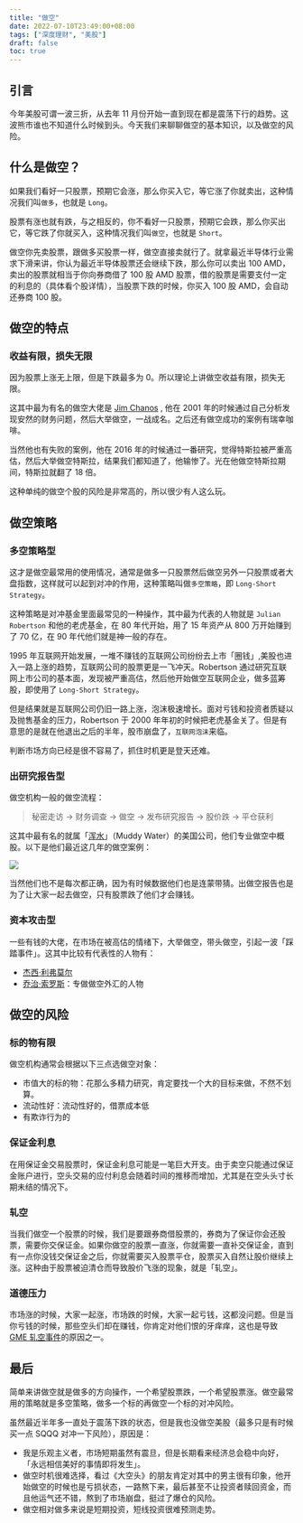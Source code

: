 ```yaml
---
title: "做空"
date: 2022-07-10T23:49:00+08:00
tags: ["深度理财", "美股"]
draft: false
toc: true
---
```


## 引言

今年美股可谓一波三折，从去年 11 月份开始一直到现在都是震荡下行的趋势。这波熊市谁也不知道什么时候到头。今天我们来聊聊做空的基本知识，以及做空的风险。

## 什么是做空？

如果我们看好一只股票，预期它会涨，那么你买入它，等它涨了你就卖出，这种情况我们叫`做多`，也就是 `Long`。

股票有涨也就有跌，与之相反的，你不看好一只股票，预期它会跌，那么你买出它，等它跌了你就买入，这种情况我们叫`做空`，也就是 `Short`。

做空你先卖股票，跟做多买股票一样，做空直接卖就行了。就拿最近半导体行业需求下滑来讲，你认为最近半导体股票还会继续下跌，那么你可以卖出 100 AMD，卖出的股票就相当于你向券商借了 100 股 AMD 股票，借的股票是需要支付一定的利息的（具体看个股详情），当股票下跌的时候，你买入 100 股 AMD，会自动还券商 100 股。

<!--more-->

## 做空的特点

### 收益有限，损失无限

因为股票上涨无上限，但是下跌最多为 0。所以理论上讲做空收益有限，损失无限。

这其中最为有名的做空大佬是 [Jim Chanos](https://baike.baidu.com/item/%E8%A9%B9%E5%A7%86%E6%96%AF%C2%B7%E6%9F%A5%E8%AF%BA%E6%96%AF/10796284) , 他在 2001 年的时候通过自己分析发现安然的财务问题，然后大举做空，一战成名。之后还有做空成功的案例有瑞幸咖啡。

当然他也有失败的案例，他在 2016 年的时候通过一番研究，觉得特斯拉被严重高估，然后大举做空特斯拉，结果我们都知道了，他输惨了。光在他做空特斯拉期间，特斯拉就翻了 18 倍。

这种单纯的做空个股的风险是非常高的，所以很少有人这么玩。

## 做空策略

### 多空策略型

这才是做空最常用的使用情况，通常是做多一只股票然后做空另外一只股票或者大盘指数，这样就可以起到对冲的作用，这种策略叫做`多空策略`，即 `Long-Short Strategy`。

这种策略是对冲基金里面最常见的一种操作，其中最为代表的人物就是 `Julian Robertson` 和他的老虎基金，在 80 年代开始，用了 15 年资产从 800 万开始赚到了 70 亿，在 90 年代他们就是神一般的存在。

1995 年互联网开始发展，一堆不赚钱的互联网公司纷纷去上市「圈钱」,美股也进入一路上涨的趋势，互联网公司的股票更是一飞冲天。Robertson 通过研究互联网上市公司的基本面，发现被严重高估，然后他开始做空互联网企业，做多蓝筹股，即使用了 `Long-Short Strategy`。

但是结果就是互联网公司仍旧一路上涨，泡沫极速增长。面对亏钱和投资者质疑以及抛售基金的压力，Robertson 于 2000 年年初的时候把老虎基金关了。但是有意思的是就在他退出之后的半年，股市崩盘了，`互联网泡沫`来临。

判断市场方向已经是很不容易了，抓住时机更是登天还难。

### 出研究报告型

做空机构一般的做空流程：

> 秘密走访 -> 财务调查 -> 做空 -> 发布研究报告 -> 股价跌 -> 平仓获利

这其中最有名的就属「[浑水](https://baike.baidu.com/item/%E6%B5%91%E6%B0%B4%E5%85%AC%E5%8F%B8/8706885)」（Muddy Water）的美国公司，他们专业做空中概股。以下是他们最近这几年的做空案例：

![](https://blog-1251237404.cos.ap-guangzhou.myqcloud.com/20220712IAJzHb.jpg)

当然他们也不是每次都正确，因为有时候数据他们也是连蒙带猜。出做空报告也是为了让大家一起去做空，只有股票跌了他们才会赚钱。

### 资本攻击型

一些有钱的大佬，在市场在被高估的情绪下，大举做空，带头做空，引起一波「踩踏事件」。这其中比较有代表性的人物有：

- [杰西·利弗莫尔](https://wiki.mbalib.com/wiki/%E6%9D%B0%E8%A5%BF%C2%B7%E5%88%A9%E5%BC%97%E8%8E%AB%E5%B0%94)
- [乔治·索罗斯](https://wiki.mbalib.com/wiki/%E4%B9%94%E6%B2%BB%C2%B7%E7%B4%A2%E7%BD%97%E6%96%AF)：专做做空外汇的人物


## 做空的风险

### 标的物有限

做空机构通常会根据以下三点选做空对象：

- 市值大的标的物：花那么多精力研究，肯定要找一个大的目标来做，不然不划算。
- 流动性好：流动性好的，借票成本低
- 有欺诈行为的

### 保证金利息

在用保证金交易股票时，保证金利息可能是一笔巨大开支。由于卖空只能通过保证金账户进行，空头交易的应付利息会随着时间的推移而增加，尤其是在空头头寸长期未结的情况下。

### 轧空

当我们做空一个股票的时候，我们是要跟券商借股票的，券商为了保证你会还股票，需要你交保证金。如果你做空的股票一直涨，你就需要一直补交保证金，直到有一点你没钱交保证金之后，你就需要买入股票平仓，股票买入自然让股价继续上涨。这种由于股票被迫清仓而导致股价飞涨的现象，就是「轧空」。

### 道德压力

市场涨的时候，大家一起涨，市场跌的时候，大家一起亏钱，这都没问题。但是当你亏钱的时候，那些空头们却在赚钱，你肯定对他们恨的牙痒痒，这也是导致[GME 轧空事件](https://zh.m.wikipedia.org/zh-hans/%E9%81%8A%E6%88%B2%E9%A9%9B%E7%AB%99%E8%BB%8B%E7%A9%BA%E4%BA%8B%E4%BB%B6)的原因之一。

## 最后

简单来讲做空就是做多的方向操作，一个希望股票跌，一个希望股票涨。做空最常用的策略就是多空策略，做多一个标的再做空一个标的对冲风险。

虽然最近半年多一直处于震荡下跌的状态，但是我也没做空美股（最多只是有时候买一点 SQQQ 对冲一下风险），原因是：

- 我是乐观主义者，市场短期虽然有震旦，但是长期看来经济总会稳中向好，「永远相信美好的事情即将发生」。
- 做空时机很难选择，看过《大空头》的朋友肯定对其中的男主很有印象，他开始做空的时候也是亏损状态，一路熬下来，最后甚至不让投资者赎回资金，而且他运气还不错，熬到了市场崩盘，挺过了爆仓的风险。
- 做空相对做多来说是短期投资，短线投资很难预测走势。
